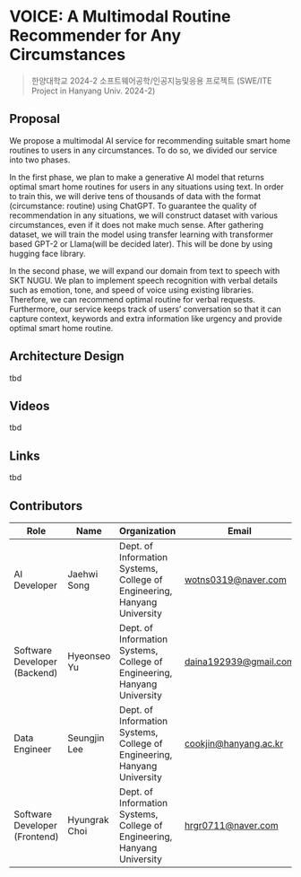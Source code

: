 # VOICE: A Multimodal Routine Recommender for Any Circumstances
> 한양대학교 2024-2 소프트웨어공학/인공지능및응용 프로젝트 (SWE/ITE Project in Hanyang Univ. 2024-2)

## Proposal
We propose a multimodal AI service for recommending suitable smart home routines to users in any circumstances. To do so, we divided our service into two phases.

In the first phase, we plan to make a generative AI model that returns optimal smart home routines for users in any situations using text. In order to train this, we will derive tens of thousands of data with the format (circumstance: routine) using ChatGPT. To guarantee the quality of recommendation in any situations, we will construct dataset with various circumstances, even if it does not make much sense. After gathering dataset, we will train the model using transfer learning with transformer based GPT-2 or Llama(will be decided later). This will be done by using hugging face library.

In the second phase, we will expand our domain from text to speech with SKT NUGU. We plan to implement speech recognition with verbal details such as emotion, tone, and speed of voice using existing libraries. Therefore, we can recommend optimal routine for verbal requests. Furthermore, our service keeps track of users’ conversation so that it can capture context, keywords and extra information like urgency and provide optimal smart home routine.

## Architecture Design
tbd

## Videos
tbd

## Links
tbd


## Contributors
| Role | Name | Organization | Email |
|------|-------|-------|-------|
| AI Developer | Jaehwi Song | Dept. of Information Systems, College of Engineering, Hanyang University | wotns0319@naver.com |
| Software Developer (Backend) | Hyeonseo Yu | Dept. of Information Systems, College of Engineering, Hanyang University | daina192939@gmail.com |
| Data Engineer | Seungjin Lee | Dept. of Information Systems, College of Engineering, Hanyang University | cookjin@hanyang.ac.kr |
| Software Developer (Frontend) | Hyungrak Choi | Dept. of Information Systems, College of Engineering, Hanyang University | hrgr0711@naver.com |
